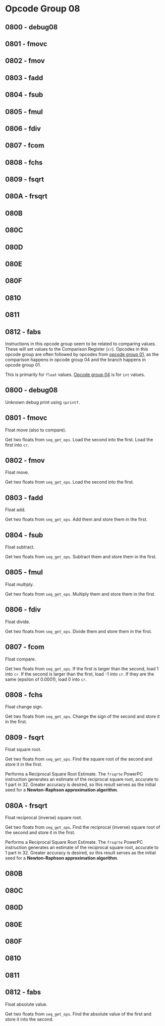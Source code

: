 # Opcode Group 08

## 0800 - debug08
## 0801 - fmovc
## 0802 - fmov
## 0803 - fadd
## 0804 - fsub
## 0805 - fmul
## 0806 - fdiv
## 0807 - fcom
## 0808 - fchs
## 0809 - fsqrt
## 080A - frsqrt
## 080B
## 080C
## 080D
## 080E
## 080F
## 0810
## 0811
## 0812 - fabs

Instructions in this opcode group seem to be related to comparing values. These will set values to the Comparison Register (`cr`). Opcodes in this opcode group are often followed by opcodes from [opcode group 01](01.md), as the comparison happens in opcode group 04 and the branch happens in opcode group 01.

This is primarily for `float` values. [Opcode group 04](04.md) is for `int` values.

## 0800 - debug08

Unknown debug print using `sprintf`.

## 0801 - fmovc

Float move (also to compare).

Get two floats from `seq_get_ops`. Load the second into the first. Load the first into `cr`.

## 0802 - fmov

Float move.

Get two floats from `seq_get_ops`. Load the second into the first.

## 0803 - fadd

Float add.

Get two floats from `seq_get_ops`. Add them and store them in the first.

## 0804 - fsub

Float subtract.

Get two floats from `seq_get_ops`. Subtract them and store them in the first.

## 0805 - fmul

Float multiply.

Get two floats from `seq_get_ops`. Multiply them and store them in the first.

## 0806 - fdiv

Float divide.

Get two floats from `seq_get_ops`. Divide them and store them in the first.

## 0807 - fcom

Float compare.

Get two floats from `seq_get_ops`. If the first is larger than the second, load 1 into `cr`. If the second is larger than the first, load -1 into `cr`. If they are the same (epsilon of 0.0001), load 0 into `cr`.

## 0808 - fchs

Float change sign.

Get two floats from `seq_get_ops`. Change the sign of the second and store it in the first.

## 0809 - fsqrt

Float square root.

Get two floats from `seq_get_ops`. Find the square root of the second and store it in the first.

Performs a Reciprocal Square Root Estimate. The `frsqrte` PowerPC instruction generates an estimate of the reciprocal square root, accurate to 1 part in 32. Greater accuracy is desired, so this result serves  as  the  initial  seed  for  a  **Newton-Raphson approximation algorithm**.

## 080A - frsqrt

Float reciprocal (inverse) square root.

Get two floats from `seq_get_ops`. Find the reciprocal (inverse) square root of the second and store it in the first.

Performs a Reciprocal Square Root Estimate. The `frsqrte` PowerPC instruction generates an estimate of the reciprocal square root, accurate to 1 part in 32. Greater accuracy is desired, so this result serves  as  the  initial  seed  for  a  **Newton-Raphson approximation algorithm**.

## 080B

## 080C

## 080D

## 080E

## 080F

## 0810

## 0811

## 0812 - fabs

Float absolute value.

Get two floats from `seq_get_ops`. Find the absolute value of the first and store it into the second.
